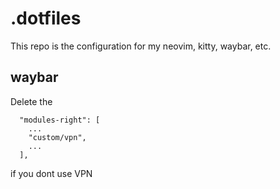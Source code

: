 # .dotfiles

This repo is the configuration for my neovim, kitty, waybar, etc.

## waybar

Delete the 

```
  "modules-right": [
    ...
    "custom/vpn",
    ...
  ],
````
if you dont use VPN
